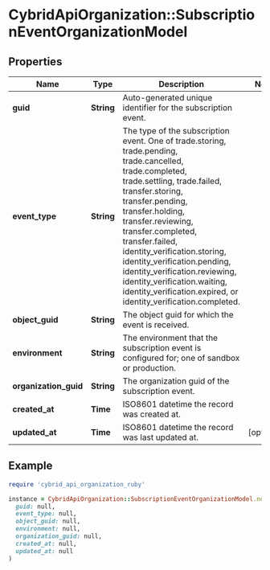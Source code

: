 # CybridApiOrganization::SubscriptionEventOrganizationModel

## Properties

| Name | Type | Description | Notes |
| ---- | ---- | ----------- | ----- |
| **guid** | **String** | Auto-generated unique identifier for the subscription event. |  |
| **event_type** | **String** | The type of the subscription event. One of trade.storing, trade.pending, trade.cancelled, trade.completed, trade.settling, trade.failed, transfer.storing, transfer.pending, transfer.holding, transfer.reviewing, transfer.completed, transfer.failed, identity_verification.storing, identity_verification.pending, identity_verification.reviewing, identity_verification.waiting, identity_verification.expired, or identity_verification.completed. |  |
| **object_guid** | **String** | The object guid for which the event is received. |  |
| **environment** | **String** | The environment that the subscription event is configured for; one of sandbox or production. |  |
| **organization_guid** | **String** | The organization guid of the subscription event. |  |
| **created_at** | **Time** | ISO8601 datetime the record was created at. |  |
| **updated_at** | **Time** | ISO8601 datetime the record was last updated at. | [optional] |

## Example

```ruby
require 'cybrid_api_organization_ruby'

instance = CybridApiOrganization::SubscriptionEventOrganizationModel.new(
  guid: null,
  event_type: null,
  object_guid: null,
  environment: null,
  organization_guid: null,
  created_at: null,
  updated_at: null
)
```


